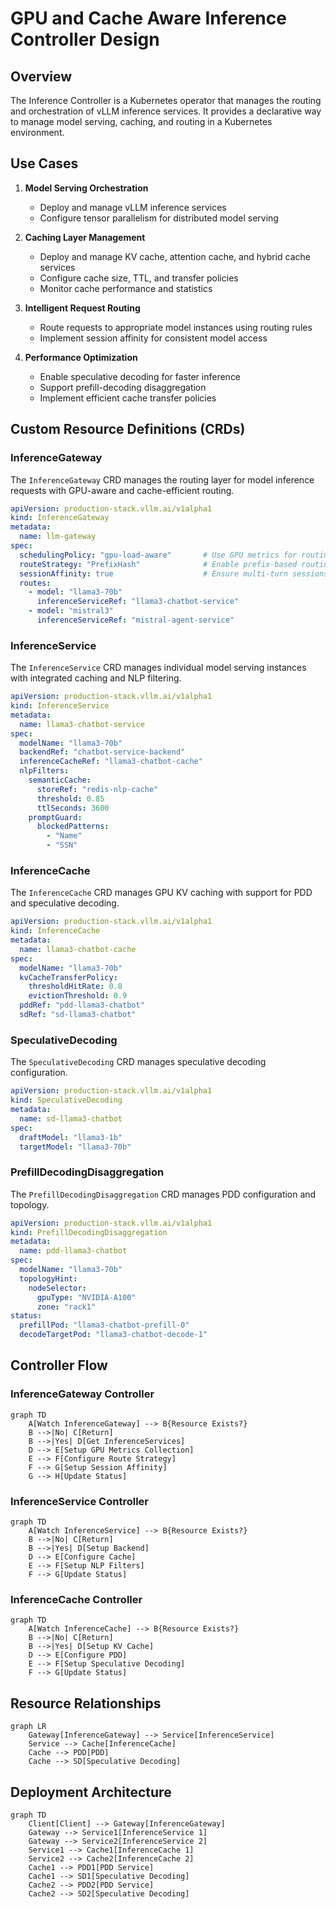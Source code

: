 # GPU and Cache Aware Inference Controller Design

## Overview

The Inference Controller is a Kubernetes operator that manages the routing and orchestration of vLLM inference services. It provides a declarative way to manage model serving, caching, and routing in a Kubernetes environment.

## Use Cases

1. **Model Serving Orchestration**
   - Deploy and manage vLLM inference services
   - Configure tensor parallelism for distributed model serving

2. **Caching Layer Management**
   - Deploy and manage KV cache, attention cache, and hybrid cache services
   - Configure cache size, TTL, and transfer policies
   - Monitor cache performance and statistics

3. **Intelligent Request Routing**
   - Route requests to appropriate model instances using routing rules
   - Implement session affinity for consistent model access

4. **Performance Optimization**
   - Enable speculative decoding for faster inference
   - Support prefill-decoding disaggregation
   - Implement efficient cache transfer policies

## Custom Resource Definitions (CRDs)

### InferenceGateway

The `InferenceGateway` CRD manages the routing layer for model inference requests with GPU-aware and cache-efficient routing.

```yaml
apiVersion: production-stack.vllm.ai/v1alpha1
kind: InferenceGateway
metadata:
  name: llm-gateway
spec:
  schedulingPolicy: "gpu-load-aware"       # Use GPU metrics for routing
  routeStrategy: "PrefixHash"              # Enable prefix-based routing for cache affinity
  sessionAffinity: true                    # Ensure multi-turn sessions are pinned
  routes:
    - model: "llama3-70b"
      inferenceServiceRef: "llama3-chatbot-service"
    - model: "mistral3"
      inferenceServiceRef: "mistral-agent-service"
```

### InferenceService

The `InferenceService` CRD manages individual model serving instances with integrated caching and NLP filtering.

```yaml
apiVersion: production-stack.vllm.ai/v1alpha1
kind: InferenceService
metadata:
  name: llama3-chatbot-service
spec:
  modelName: "llama3-70b"
  backendRef: "chatbot-service-backend"
  inferenceCacheRef: "llama3-chatbot-cache"
  nlpFilters:
    semanticCache:
      storeRef: "redis-nlp-cache"
      threshold: 0.85
      ttlSeconds: 3600
    promptGuard:
      blockedPatterns:
        - "Name"
        - "SSN"
```

### InferenceCache

The `InferenceCache` CRD manages GPU KV caching with support for PDD and speculative decoding.

```yaml
apiVersion: production-stack.vllm.ai/v1alpha1
kind: InferenceCache
metadata:
  name: llama3-chatbot-cache
spec:
  modelName: "llama3-70b"
  kvCacheTransferPolicy:
    thresholdHitRate: 0.8
    evictionThreshold: 0.9
  pddRef: "pdd-llama3-chatbot"
  sdRef: "sd-llama3-chatbot"
```

### SpeculativeDecoding

The `SpeculativeDecoding` CRD manages speculative decoding configuration.

```yaml
apiVersion: production-stack.vllm.ai/v1alpha1
kind: SpeculativeDecoding
metadata:
  name: sd-llama3-chatbot
spec:
  draftModel: "llama3-1b"
  targetModel: "llama3-70b"
```

### PrefillDecodingDisaggregation

The `PrefillDecodingDisaggregation` CRD manages PDD configuration and topology.

```yaml
apiVersion: production-stack.vllm.ai/v1alpha1
kind: PrefillDecodingDisaggregation
metadata:
  name: pdd-llama3-chatbot
spec:
  modelName: "llama3-70b"
  topologyHint:
    nodeSelector:
      gpuType: "NVIDIA-A100"
      zone: "rack1"
status:
  prefillPod: "llama3-chatbot-prefill-0"
  decodeTargetPod: "llama3-chatbot-decode-1"
```

## Controller Flow

### InferenceGateway Controller

```mermaid
graph TD
    A[Watch InferenceGateway] --> B{Resource Exists?}
    B -->|No| C[Return]
    B -->|Yes| D[Get InferenceServices]
    D --> E[Setup GPU Metrics Collection]
    E --> F[Configure Route Strategy]
    F --> G[Setup Session Affinity]
    G --> H[Update Status]
```

### InferenceService Controller

```mermaid
graph TD
    A[Watch InferenceService] --> B{Resource Exists?}
    B -->|No| C[Return]
    B -->|Yes| D[Setup Backend]
    D --> E[Configure Cache]
    E --> F[Setup NLP Filters]
    F --> G[Update Status]
```

### InferenceCache Controller

```mermaid
graph TD
    A[Watch InferenceCache] --> B{Resource Exists?}
    B -->|No| C[Return]
    B -->|Yes| D[Setup KV Cache]
    D --> E[Configure PDD]
    E --> F[Setup Speculative Decoding]
    F --> G[Update Status]
```

## Resource Relationships

```mermaid
graph LR
    Gateway[InferenceGateway] --> Service[InferenceService]
    Service --> Cache[InferenceCache]
    Cache --> PDD[PDD]
    Cache --> SD[Speculative Decoding]
```

## Deployment Architecture

```mermaid
graph TD
    Client[Client] --> Gateway[InferenceGateway]
    Gateway --> Service1[InferenceService 1]
    Gateway --> Service2[InferenceService 2]
    Service1 --> Cache1[InferenceCache 1]
    Service2 --> Cache2[InferenceCache 2]
    Cache1 --> PDD1[PDD Service]
    Cache1 --> SD1[Speculative Decoding]
    Cache2 --> PDD2[PDD Service]
    Cache2 --> SD2[Speculative Decoding]
```
